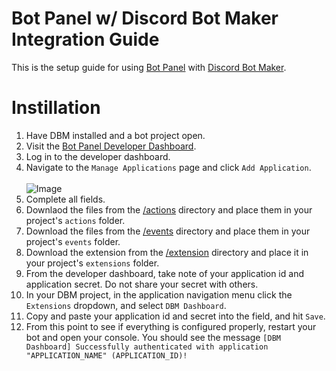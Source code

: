 # Bot Panel w/ Discord Bot Maker Integration Guide
This is the setup guide for using [Bot Panel](https://botpanel.xyz) with [Discord Bot Maker](https://store.steampowered.com/app/682130/Discord_Bot_Maker/).

# Instillation

1. Have DBM installed and a bot project open.
2. Visit the [Bot Panel Developer Dashboard](https://dev.botpanel.xyz).
3. Log in to the developer dashboard.
4. Navigate to the `Manage Applications` page and click `Add Application`.
   <br><br>
   ![Image](https://github.com/dbm-dashboard/dbm/blob/50804e145d2b6f663523fa12399537dca0b600c6/.github/botpanel_dbm_step1.png?raw=true)
6. Complete all fields.
7. Downlaod the files from the [/actions](https://github.com/dbm-dashboard/dbm/tree/main/actions) directory and place them in your project's `actions` folder.
8. Download the files from the [/events](https://github.com/dbm-dashboard/dbm/tree/main/events) directory and place them in your project's `events` folder.
9. Download the extension from the [/extension](https://github.com/dbm-dashboard/dbm/tree/main/events) directory and place it in your project's `extensions` folder.
10. From the developer dashboard, take note of your application id and application secret. Do not share your secret with others.
11. In your DBM project, in the application navigation menu click the `Extensions` dropdown, and select `DBM Dashboard`.
12. Copy and paste your application id and secret into the field, and hit `Save`.
13. From this point to see if everything is configured properly, restart your bot and open your console. You should see the message `[DBM Dashboard] Successfully authenticated with application "APPLICATION_NAME" (APPLICATION_ID)!`
